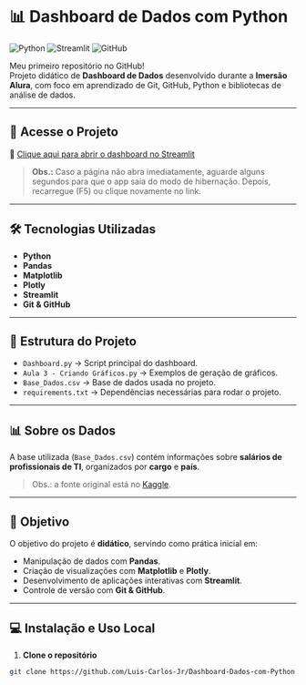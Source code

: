 # 📊 Dashboard de Dados com Python

![Python](https://img.shields.io/badge/Python-3776AB?style=for-the-badge&logo=python&logoColor=white)
![Streamlit](https://img.shields.io/badge/Streamlit-FF4B4B?style=for-the-badge&logo=streamlit&logoColor=white)
![GitHub](https://img.shields.io/badge/GitHub-181717?style=for-the-badge&logo=github&logoColor=white)

Meu primeiro repositório no GitHub!  
Projeto didático de **Dashboard de Dados** desenvolvido durante a **Imersão Alura**, com foco em aprendizado de Git, GitHub, Python e bibliotecas de análise de dados.

---

## 🚀 Acesse o Projeto
🔗 [Clique aqui para abrir o dashboard no Streamlit](https://dashboard-dados-com-python-2025.streamlit.app/)

> **Obs.:** Caso a página não abra imediatamente, aguarde alguns segundos para que o app saia do modo de hibernação. Depois, recarregue (F5) ou clique novamente no link.

---

## 🛠 Tecnologias Utilizadas
- **Python**  
- **Pandas**  
- **Matplotlib**  
- **Plotly**  
- **Streamlit**  
- **Git & GitHub**

---

## 📂 Estrutura do Projeto
- `Dashboard.py` → Script principal do dashboard.  
- `Aula 3 - Criando Gráficos.py` → Exemplos de geração de gráficos.  
- `Base_Dados.csv` → Base de dados usada no projeto.  
- `requirements.txt` → Dependências necessárias para rodar o projeto.  

---

## 📊 Sobre os Dados
A base utilizada (`Base_Dados.csv`) contém informações sobre **salários de profissionais de TI**, organizados por **cargo** e **país**.  
> Obs.: a fonte original está no [Kaggle](https://www.kaggle.com/).

---

## 🎯 Objetivo
O objetivo do projeto é **didático**, servindo como prática inicial em:  
- Manipulação de dados com **Pandas**.  
- Criação de visualizações com **Matplotlib** e **Plotly**.  
- Desenvolvimento de aplicações interativas com **Streamlit**.  
- Controle de versão com **Git & GitHub**.  

---

## 💻 Instalação e Uso Local

1. **Clone o repositório**
```bash
git clone https://github.com/Luis-Carlos-Jr/Dashboard-Dados-com-Python.git
